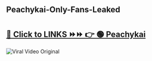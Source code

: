 
 ## Peachykai-Only-Fans-Leaked

# <h2><a href="https://clipsfans.com/Peachykai&ref=git">🔗 Click to LINKS ⏩⏩ 👉 🟢 Peachykai </a></h2>

<a href="https://clipsfans.com/Peachykai&ref=git" rel="nofollow" data-target="animated-image.originalLink"><img src="https://i.ibb.co.com/xMMVF88/686577567.gif" alt="Viral Video Original" style="max-width: 100%; display: inline-block;" data-target="animated-image.originalImage"></a>
